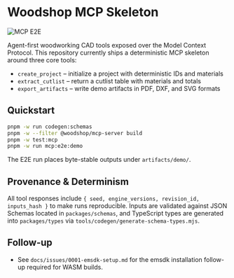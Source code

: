 # Woodshop MCP Skeleton

![MCP E2E](https://github.com/ben/woodshop/actions/workflows/mcp-e2e.yml/badge.svg)

Agent-first woodworking CAD tools exposed over the Model Context Protocol.
This repository currently ships a deterministic MCP skeleton around three core tools:

- `create_project` – initialize a project with deterministic IDs and materials
- `extract_cutlist` – return a cutlist table with materials and totals
- `export_artifacts` – write demo artifacts in PDF, DXF, and SVG formats

## Quickstart

```bash
pnpm -w run codegen:schemas
pnpm -w --filter @woodshop/mcp-server build
pnpm -w test:mcp
pnpm -w run mcp:e2e:demo
```

The E2E run places byte-stable outputs under `artifacts/demo/`.

## Provenance & Determinism

All tool responses include `{ seed, engine_versions, revision_id, inputs_hash }` to make
runs reproducible. Inputs are validated against JSON Schemas located in `packages/schemas`,
and TypeScript types are generated into `packages/types` via `tools/codegen/generate-schema-types.mjs`.

## Follow-up

- See `docs/issues/0001-emsdk-setup.md` for the emsdk installation follow-up required for WASM builds.
